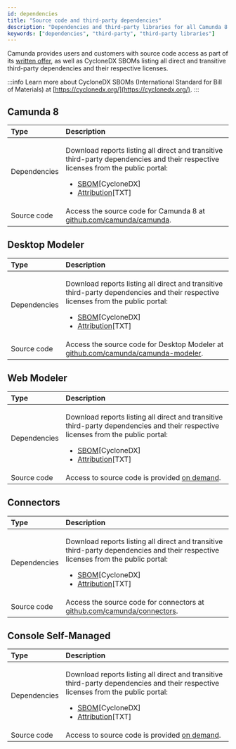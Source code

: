 ```yaml
---
id: dependencies
title: "Source code and third-party dependencies"
description: "Dependencies and third-party libraries for all Camunda 8 components."
keywords: ["dependencies", "third-party", "third-party libraries"]
---
```


Camunda provides users and customers with source code access as part of its [written offer](https://legal.camunda.com/licensing-and-other-legal-terms#written-offer-source-code), as well as CycloneDX SBOMs listing all direct and transitive third-party dependencies and their respective licenses.

:::info
Learn more about CycloneDX SBOMs (International Standard for Bill of Materials) at [https://cyclonedx.org/](https://cyclonedx.org/).
:::

## Camunda 8

| Type         | Description                                                                                                                                                                                                                                                                                                            |
| :----------- | :--------------------------------------------------------------------------------------------------------------------------------------------------------------------------------------------------------------------------------------------------------------------------------------------------------------------- |
| Dependencies | <p>Download reports listing all direct and transitive third-party dependencies and their respective licenses from the public portal:</p><ul><li>[SBOM](https://portal.fossa.com/p/camunda/release/4905/latest)[CycloneDX]</li><li>[Attribution](https://portal.fossa.com/p/camunda/release/4904/latest)[TXT]</li></ul> |
| Source code  | Access the source code for Camunda 8 at [github.com/camunda/camunda](https://github.com/camunda/camunda).                                                                                                                                                                                                              |

## Desktop Modeler

| Type         | Description                                                                                                                                                                                                                                                                                                            |
| :----------- | :--------------------------------------------------------------------------------------------------------------------------------------------------------------------------------------------------------------------------------------------------------------------------------------------------------------------- |
| Dependencies | <p>Download reports listing all direct and transitive third-party dependencies and their respective licenses from the public portal:</p><ul><li>[SBOM](https://portal.fossa.com/p/camunda/release/4905/latest)[CycloneDX]</li><li>[Attribution](https://portal.fossa.com/p/camunda/release/4904/latest)[TXT]</li></ul> |
| Source code  | Access the source code for Desktop Modeler at [github.com/camunda/camunda-modeler](https://github.com/camunda/camunda-modeler).                                                                                                                                                                                        |

## Web Modeler

| Type         | Description                                                                                                                                                                                                                                                                                                            |
| :----------- | :--------------------------------------------------------------------------------------------------------------------------------------------------------------------------------------------------------------------------------------------------------------------------------------------------------------------- |
| Dependencies | <p>Download reports listing all direct and transitive third-party dependencies and their respective licenses from the public portal:</p><ul><li>[SBOM](https://portal.fossa.com/p/camunda/release/4905/latest)[CycloneDX]</li><li>[Attribution](https://portal.fossa.com/p/camunda/release/4904/latest)[TXT]</li></ul> |
| Source code  | Access to source code is provided [on demand](mailto:dependency-request@camunda.com).                                                                                                                                                                                                                                  |

## Connectors

| Type         | Description                                                                                                                                                                                                                                                                                                            |
| :----------- | :--------------------------------------------------------------------------------------------------------------------------------------------------------------------------------------------------------------------------------------------------------------------------------------------------------------------- |
| Dependencies | <p>Download reports listing all direct and transitive third-party dependencies and their respective licenses from the public portal:</p><ul><li>[SBOM](https://portal.fossa.com/p/camunda/release/4905/latest)[CycloneDX]</li><li>[Attribution](https://portal.fossa.com/p/camunda/release/4904/latest)[TXT]</li></ul> |
| Source code  | Access the source code for connectors at [github.com/camunda/connectors](https://github.com/camunda/connectors).                                                                                                                                                                                                       |

## Console Self-Managed

| Type         | Description                                                                                                                                                                                                                                                                                                            |
| :----------- | :--------------------------------------------------------------------------------------------------------------------------------------------------------------------------------------------------------------------------------------------------------------------------------------------------------------------- |
| Dependencies | <p>Download reports listing all direct and transitive third-party dependencies and their respective licenses from the public portal:</p><ul><li>[SBOM](https://portal.fossa.com/p/camunda/release/4905/latest)[CycloneDX]</li><li>[Attribution](https://portal.fossa.com/p/camunda/release/4904/latest)[TXT]</li></ul> |
| Source code  | Access to source code is provided [on demand](mailto:dependency-request@camunda.com).                                                                                                                                                                                                                                  |
